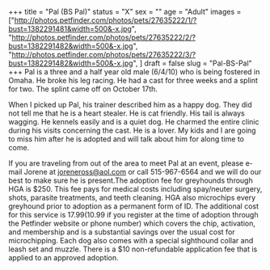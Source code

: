 +++
title = "Pal (BS Pal)"
status = "X"
sex = ""
age = "Adult"
images = ["http://photos.petfinder.com/photos/pets/27635222/1/?bust=1382291481&width=500&-x.jpg",
"http://photos.petfinder.com/photos/pets/27635222/2/?bust=1382291482&width=500&-x.jpg",
"http://photos.petfinder.com/photos/pets/27635222/3/?bust=1382291482&width=500&-x.jpg",
]
draft = false
slug = "Pal-BS-Pal"
+++
Pal is a three and a half year old male (6/4/10) who is being fostered in Omaha.  He broke his leg racing. He had a cast for three weeks and a splint for two. The splint came off on October 17th. 

When I picked up Pal, his trainer described him as a happy dog. They did not tell me that he is a heart stealer. He is cat friendly. His tail is always wagging. He kennels easily and is a quiet dog. He charmed the entire clinic during his visits concerning the cast. He is a lover. My kids and I are going to miss him after he is adopted and will talk about him for along time to come.


If you are traveling from out of the area to meet Pal at an event, please e-mail Jorene at joreneross@aol.com or call 515-967-6564 and we will do our best to make sure he is present.The adoption fee for greyhounds through HGA is $250. This fee pays for medical costs including spay/neuter surgery, shots, parasite treatments, and teeth cleaning. HGA also microchips every greyhound prior to adoption as a permanent form of ID. The additional cost for this service is $17.99 ($10.99 if you register at the time of adoption through the Petfinder website or phone number) which covers the chip, activation, and membership and is a substantial savings over the usual cost for microchipping. Each dog also comes with a special sighthound collar and leash set and muzzle. There is a $10 non-refundable application fee that is applied to an approved adoption.
